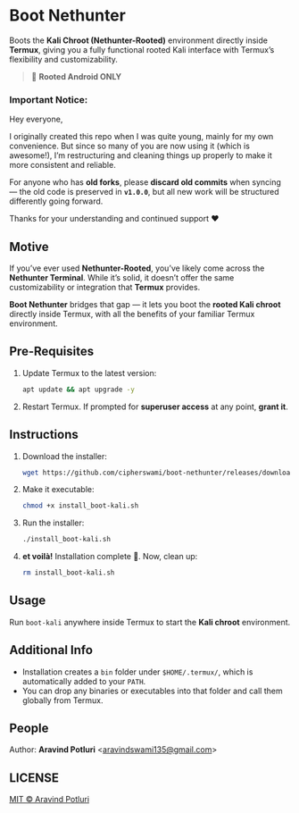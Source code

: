 # Boot Nethunter

Boots the **Kali Chroot (Nethunter-Rooted)** environment directly inside **Termux**, giving you a fully functional rooted Kali interface with Termux’s flexibility and customizability.

> 🧩 **Rooted Android ONLY**

### Important Notice:

Hey everyone,

I originally created this repo when I was quite young, mainly for my own convenience. But since so many of you are now using it (which is awesome!), I’m restructuring and cleaning things up properly to make it more consistent and reliable.

For anyone who has **old forks**, please **discard old commits** when syncing — the old code is preserved in **`v1.0.0`**, but all new work will be structured differently going forward.

Thanks for your understanding and continued support ❤️

## Motive

If you’ve ever used **Nethunter-Rooted**, you’ve likely come across the **Nethunter Terminal**. While it’s solid, it doesn’t offer the same customizability or integration that **Termux** provides.

**Boot Nethunter** bridges that gap — it lets you boot the **rooted Kali chroot** directly inside Termux, with all the benefits of your familiar Termux environment.

## Pre-Requisites

1. Update Termux to the latest version:

   ```bash
   apt update && apt upgrade -y
   ```

2. Restart Termux. If prompted for **superuser access** at any point, **grant it**.

## Instructions

1. Download the installer:

   ```bash
   wget https://github.com/cipherswami/boot-nethunter/releases/download/v1.1/install_boot-kali.sh
   ```

2. Make it executable:

   ```bash
   chmod +x install_boot-kali.sh
   ```

3. Run the installer:

   ```bash
   ./install_boot-kali.sh
   ```

4. **et voilà!** Installation complete 🎉. Now, clean up:

   ```bash
   rm install_boot-kali.sh
   ```

## Usage

Run `boot-kali` anywhere inside Termux to start the **Kali chroot** environment.

## Additional Info

- Installation creates a `bin` folder under `$HOME/.termux/`, which is automatically added to your `PATH`.
- You can drop any binaries or executables into that folder and call them globally from Termux.

## People

Author: **Aravind Potluri** <[aravindswami135@gmail.com](mailto:aravindswami135@gmail.com)>

## LICENSE

[MIT © Aravind Potluri](./LICENSE)
